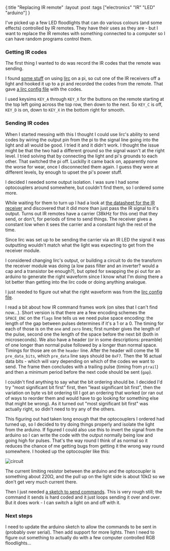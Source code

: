{:title "Replacing IR remote"
:layout :post
:tags ["electronics" "IR" "LED" "arduino"]
}

I've picked up a few LED floodlights that can do various colours (and some effects) controlled by IR remotes. They have their uses as they are - but I want to replace the IR remotes with something connected to a computer so I can have random programs control them.

### Getting IR codes

The first thing I wanted to do was record the IR codes that the remote was sending.

I found [some stuff](http://alexba.in/blog/2013/01/06/setting-up-lirc-on-the-raspberrypi/) on using [lirc](http://lirc.org) on a pi, so cut one of the IR receivers off a light and hooked it up to a pi and recorded the codes from the remote. That gave [a lirc config file](/code/ir-control/lircd.conf) with the codes.

I used keysims `KEY_A` through `KEY_X` for the buttons on the remote starting at the top left going across the top row, then down to the next. So `KEY_C` is off, `KEY_D` is on, down to `KEY_X` in the bottom right for smooth.

### Sending IR codes

When I started messing with this I thought I could use lirc's ability to send codes by wiring the output pin from the pi to the signal line going into the light and all would be good. I tried it and it didn't work. I thought the issue might be that the two had a different ground so the signal wasn't at the right level. I tried solving that by connecting the light and pi's grounds to each other. That switched the pi off. Luckilly it came back on, apparently none the worse for wear, once I disconnected them again. I guess they were at different levels, by enough to upset the pi's power stuff.

I decided I needed some output isolation. I was sure I had some optocouplers around somewhere, but couldn't find them, so I ordered some more.

While waiting for them to turn up I had a look at [the datasheet for the IR receiver](https://arduino-info.wikispaces.com/file/view/IR-Receiver-AX-1838HS.pdf/264668680/IR-Receiver-AX-1838HS.pdf) and discovered that it did more than just pass the IR signal to it's output. Turns out IR remotes have a carrier (38kHz for this one) that they send, or don't, for periods of time to send things. The receiver gives a constant low when it sees the carrier and a constant high the rest of the time.

Since lirc was set up to be sending the carrier via an IR LED the signal it was outputting wouldn't match what the light was expecting to get from the receiver module.

I considered changing lirc's output, or building a circuit to do the transform the receiver module was doing (a low pass filter and an inverter? would a cap and a transistor be enough?), but opted for swapping the pi out for an arduino to generate the right waveform since I know what I'm doing there a lot better than getting into the lirc code or doing anything analogue.

I just needed to figure out what the right waveform was from the [lirc config file](/code/ir-control/lircd.conf).

I read a bit about how IR command frames work (on sites that I can't find now...). Short version is that there are a few encoding schemes the `SPACE_ENC` on the `flags` line tells us we need pulse space encoding: the length of the gap between pulses determines if it's a 1 or a 0. The timing for each of those is on the `one` and `zero` lines; first number gives the length of the pulse, second one the length of the space before the next bit (both in microseconds). We also have a header (or in some descriptions: preamble) of one longer than normal pulse followed by a longer than normal space. Timings for those are on the `header` line. After the header will come the 16 `pre_data_bits`, which `pre_data` line says should be `0xF7`. Then the 16 actual data bits - which will vary depending on which of the codes we want to send. The frame then concludes with a trailing pulse (timing from `ptrail`) and then a minimum period before the next code should be sent (`gap`).

I couldn't find anything to say what the bit ordering should be. I decided I'd try "most significant bit first" first, then "least significant bit first", then the variation on byte vs bit ordering till I got an ordering that worked (or ran out of ways to reorder them and would have to go looking for something else that might be wrong). As it turned out "most significant bit first" was actually right, so didn't need to try any of the others.

This figuring out had taken long enough that the optocouplers I ordered had turned up, so I decided to try doing things properly and isolate the light from the arduino. If figured I could also use this to invert the signal from the arduino so I can write the code with the output normally being low and going high for pulses. That's the way round I think of as normal so it reduces the chance of me getting bugs from getting it the wrong way round somewhere. I hooked up the optocoupler like this:

![circuit](/img/ir-control/circuit.png)

The current limiting resistor between the arduino and the optocoupler is something about 220Ω, and the pull up on the light side is about 10kΩ so we don't get very much current there. 

Then I just needed [a sketch to send commands](/code/ir-control/ir_command.ino). This is very rough still; the command it sends is hard coded and it just loops sending it over and over. But it does work - I can switch a light on and off with it. 

### Next steps

I need to update the arduino sketch to allow the commands to be sent in (probably over serial). Then add support for more lights. Then I need to figure out something to actually do with a few computer controlled RGB floodlights...
